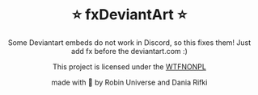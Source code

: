 <p align="center">
    <h1 align="center">⭐ fxDeviantArt ⭐</h1>
</p>
<p align="center">
    Some Deviantart embeds do not work in Discord, so this fixes them! Just add fx before the deviantart.com :)
</p>
<p align="center">
    This project is licensed under the <a href="https://github.com/robinuniverse/WTFNONPL">WTFNONPL</a>
</p>
<p align="center">
    made with 💖 by Robin Universe and Dania Rifki
</p>
